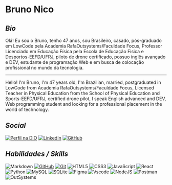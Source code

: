 # Bruno Nico

## _Bio_
    
Olá! Eu sou o Bruno, tenho 47 anos, sou Brasileiro, casado, pós-graduado em LowCode pela Academia RafaOutsystems/Faculdade Focus, Professor Licenciado em Educação Física pela Escola de Educação Fisica e Desportos-EEFD/UFRJ, piloto de drone certificado, possuo inglês avançado e DEV, estudante de programação Web e em busca de colocação profissional no mundo da tecnologia.

---------------------------------------

Hello! I'm Bruno, I'm 47 years old, I'm Brazilian, married, postgraduated in LowCode from Academia RafaOutsystems/Faculdade Focus, Licensed Teacher in Physical Education from the School of Physical Education and Sports-EEFD/UFRJ, certified drone pilot, I speak English advanced and DEV, Web programming student and looking for a professional placement in the world of technology.

## _Social_
[![Perfil na DIO](https://img.shields.io/badge/Perfil_na_DIO-007ACC?style=for-the-badge&logo=visual-studio-code&logoColor=white)](https://www.dio.me/users/brunostudart)
[![LinkedIn](https://img.shields.io/badge/LinkedIn-0077B5?style=for-the-badge&logo=linkedin&logoColor=white)](https://br.linkedin.com/in/bruno-nico-24617455)
[![GitHub](https://img.shields.io/badge/GitHub-100000?style=for-the-badge&logo=github&logoColor=white)](https://github.com/BruStud77)

## _Habilidades / Skills_
![Markdown](https://img.shields.io/badge/Markdown-000?style=for-the-badge&logo=markdown)
[![GitHub](https://img.shields.io/badge/GitHub-000?style=for-the-badge&logo=github&logoColor=30A3DC)](https://docs.github.com/)
[![Git](https://img.shields.io/badge/Git-000?style=for-the-badge&logo=git&logoColor=E94D5F)](https://git-scm.com/doc) 
![HTML5](https://img.shields.io/badge/HTML5-E34F26?style=for-the-badge&logo=html5&logoColor=white)
![CSS3](https://img.shields.io/badge/CSS3-1572B6?style=for-the-badge&logo=css3&logoColor=white)
![JavaScript](https://img.shields.io/badge/JavaScript-F7DF1E?style=for-the-badge&logo=javascript&logoColor=black)
![React](https://img.shields.io/badge/React-20232A?style=for-the-badge&logo=react&logoColor=61DAFB)
![Python](https://img.shields.io/badge/python-3670A0?style=for-the-badge&logo=python&logoColor=ffdd54)
![MySQL](https://img.shields.io/badge/MySQL-00000F?style=for-the-badge&logo=mysql&logoColor=white)
![SQLite](https://img.shields.io/badge/SQLite-000?style=for-the-badge&logo=sqlite&logoColor=07405E)
![Figma](https://img.shields.io/badge/Figma-696969?style=for-the-badge&logo=figma&logoColor=figma)
![Vscode](https://img.shields.io/badge/Vscode-007ACC?style=for-the-badge&logo=visual-studio-code&logoColor=white)
![NodeJS](https://img.shields.io/badge/node.js-6DA55F?style=for-the-badge&logo=node.js&logoColor=white)
![Postman](https://img.shields.io/badge/Postman-FF6C37.svg?style=for-the-badge&logo=Postman&logoColor=white)
![OutSystems](https://img.shields.io/badge/outsystems-ffffff?style=for-the-badge&logo=instagram&&logoColor=red)

